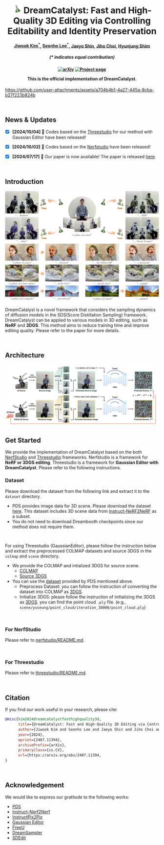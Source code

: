 <!--

DreamCatalyst

Authors
* Jiwook Kim (https://github.com/tom919654)
* Seonho Lee (https://github.com/glanceyes)
* Jaeyo Shin (https://github.com/j-mayo)
* Jiho Choi (https://github.com/JihoChoi)

-->




<h1 align="center">
<img width="30" height="30" src="assets/icon.png" alt="DreamCatalyst icon">
DreamCatalyst: Fast and High-Quality 3D Editing via Controlling Editability and Identity Preservation
</h1>
<h4 align="center">
<a href="https://scholar.google.co.kr/citations?user=i0OKV8wAAAAJ&hl=en">Jiwook Kim<sup>*</sup></a>, <a href="https://scholar.google.co.kr/citations?user=DFKGTG0AAAAJ&hl=en">Seonho Lee<sup>*</sup></a>, <a href="https://scholar.google.com/citations?user=UbZM7nQAAAAJ&hl=en">Jaeyo Shin</a>, <a href="https://scholar.google.co.kr/citations?user=uvwpFpIAAAAJ&hl=en">Jiho Choi</a>, <a href="https://scholar.google.co.kr/citations?user=KB5XZGIAAAAJ&hl=en">Hyunjung Shim</a><br>
</h4>
<h5 align="center">
(* indicates equal contribution)<br>
</h5>

<h4 align="center">

[![arXiv](https://img.shields.io/badge/arXiv-2407.11394-b31b1b.svg)](https://arxiv.org/abs/2407.11394)
[![Project page](https://img.shields.io/badge/Project-Page-brightgreen)](https://dream-catalyst.github.io/)


This is the official implementation of **DreamCatalyst**.

</h4>




https://github.com/user-attachments/assets/a704b4b1-4a27-445a-8cba-b27f223b824b




<br/>

## News & Updates

- [x] **[2024/10/04]** 🌟 Codes based on the [Threestudio](https://github.com/threestudio-project/threestudio) for our method with Gaussian Editor have been released!

- [x] **[2024/10/02]** 🌟 Codes based on the [Nerfstudio](https://github.com/nerfstudio-project/nerfstudio) have been released!

- [x] **[2024/07/17]** 📄 Our paper is now available! The paper is released [here](https://arxiv.org/abs/2407.11394). 

<br/>

## Introduction

<div align="center">
    <img src="assets/main_figure.png" alt="dreamcatalyst_main_figure"/>
</div>


DreamCatalyst is a novel framework that considers the sampling dynamics of diffusion models in the SDS(Score Distillation Sampling) framework. DreamCatalyst can be applied to various models in 3D editing, such as **NeRF** and **3DGS**. This method aims to reduce training time and improve editing quality. Please refer to the paper for more details.


<br/>

## Architecture

<img src="assets/architecture.png" alt="DreamCatalyst architecture">


<br/>

## Get Started

We provide the implementation of DreamCatalyst based on the both [NerfStudio](https://github.com/nerfstudio-project/nerfstudio) and [Threestudio](https://github.com/threestudio-project/threestudio) frameworks. Nerfstudio is a framework for <b>NeRF or 3DGS editing</b>. Threestudio is a framework for <b>Gaussian Editor with DreamCatalyst</b>. Please refer to the following instructions.


### Dataset

Please download the dataset from the following link and extract it to the `dataset` directory.

- PDS provides image data for 3D scene. Please download the dataset [here](https://1drv.ms/f/s!AtxL_EOxFeYMk3rftsoc4L8cg0VS?e=Hhbprk). 
This dataset includes 3D scene data from [Instruct-NeRF2NeRF](https://instruct-nerf2nerf.github.io/) as a subset. 
- You do not need to download Dreambooth checkpoints since our method does not require them.

<br/>

For using Threestudio (GaussianEditor), please follow the instruction below and extract the preprocessed COLMAP datasets and source 3DGS in the `colmap` and `scene` directory.

- We provide the COLMAP and intialized 3DGS for source scene. 
    - [COLMAP](https://1drv.ms/u/s!AiR9dYaccIf8gawXADT9x7Trozy-pw?e=TS3V4l)
    - [Source 3DGS](https://1drv.ms/u/s!AiR9dYaccIf8gawW1taPDyVtsUMUFA?e=3Q6Z2v)
- You can use the [dataset](https://1drv.ms/f/s!AtxL_EOxFeYMk3rftsoc4L8cg0VS?e=Hhbprk) provided by PDS mentioned above.
    - Preprocess Dataset: you can follow the instruction of converting the dataset into COLMAP as [3DGS](https://github.com/graphdeco-inria/gaussian-splatting#processing-your-own-scenes).
    - Initialize 3DGS: please follow the instruction of initializing the 3DGS as [3DGS](https://github.com/graphdeco-inria/gaussian-splatting#evaluation). you can find the point cloud `.ply` file. (e.g., `scene/yuseung/point_cloud/iteration_30000/point_cloud.ply`)


<br/>

### For NerfStudio

Please refer to [nerfstudio/README.md](https://github.com/kaist-cvml/DreamCatalyst/blob/main/nerfstudio/README.md).

<br/>


### For Threestudio

Please refer to [threestudio/README.md](https://github.com/kaist-cvml/DreamCatalyst/blob/main/threestudio/README.md).


<br/>


## Citation

If you find our work useful in your research, please cite:

```BiBTeX
@misc{kim2024dreamcatalystfasthighquality3d,
      title={DreamCatalyst: Fast and High-Quality 3D Editing via Controlling Editability and Identity Preservation}, 
      author={Jiwook Kim and Seonho Lee and Jaeyo Shin and Jiho Choi and Hyunjung Shim},
      year={2024},
      eprint={2407.11394},
      archivePrefix={arXiv},
      primaryClass={cs.CV},
      url={https://arxiv.org/abs/2407.11394, 
}
```

<br/>

## Acknowledgement

We would like to express our gratitude to the following works:

- [PDS](https://posterior-distillation-sampling.github.io/)
- [Instruct-Nerf2Nerf](https://instruct-nerf2nerf.github.io/)
- [InstructPix2Pix](https://github.com/timothybrooks/instruct-pix2pix) 
- [Gaussian Editor](https://github.com/buaacyw/GaussianEditor) 
- [FreeU](https://github.com/ChenyangSi/FreeU) 
- [DreamSampler](https://arxiv.org/abs/2403.11415)
- [SDEdit](https://sde-image-editing.github.io/)
